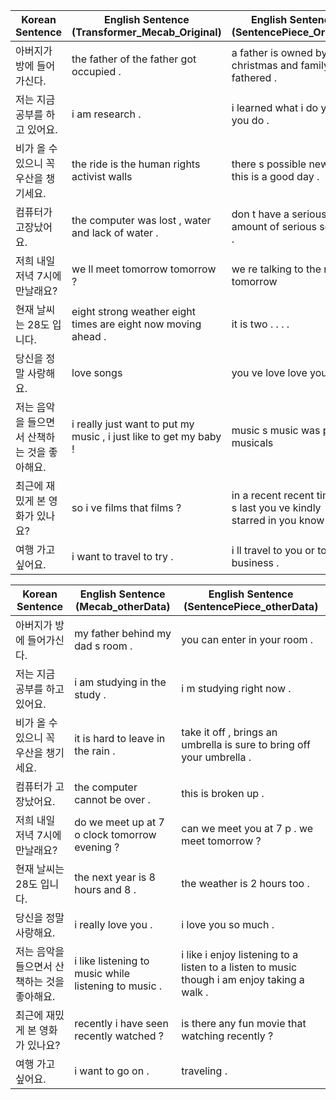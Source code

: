 | Korean Sentence          | English Sentence (Transformer_Mecab_Original)    | English Sentence (SentencePiece_Original)  |
|--------------------------|-----------------------------------------------|------------------------------------------|
| 아버지가 방에 들어가신다. | the father of the father got occupied .      | a father is owned by christmas and family has fathered . |
| 저는 지금 공부를 하고 있어요. | i am research .                             | i learned what i do you do you do .      |
| 비가 올 수 있으니 꼭 우산을 챙기세요. | the ride is the human rights activist walls | there s possible news that this is a good day . |
| 컴퓨터가 고장났어요.     | the computer was lost , water and lack of water . | don t have a serious amount of serious serious . |
| 저희 내일 저녁 7시에 만날래요? | we ll meet tomorrow tomorrow ?             | we re talking to the most tomorrow      |
| 현재 날씨는 28도 입니다. | eight strong weather eight times are eight now moving ahead . | it is two . . . .                       |
| 당신을 정말 사랑해요.     | love songs                                  | you ve love love you .                  |
| 저는 음악을 들으면서 산책하는 것을 좋아해요. | i really just want to put my music , i just like to get my baby ! | music s music was paid musicals |
| 최근에 재밌게 본 영화가 있나요? | so i ve films that films ?                  | in a recent recent times it s last you ve kindly starred in you know . |
| 여행 가고 싶어요.       | i want to travel to try .                   | i ll travel to you or to the business . |



| Korean Sentence          | English Sentence (Mecab_otherData)            | English Sentence (SentencePiece_otherData) |
|--------------------------|-----------------------------------------------|------------------------------------------|
| 아버지가 방에 들어가신다. | my father behind my dad s room .            | you can enter in your room .            |
| 저는 지금 공부를 하고 있어요. | i am studying in the study .               | i m studying right now .               |
| 비가 올 수 있으니 꼭 우산을 챙기세요. | it is hard to leave in the rain .         | take it off , brings an umbrella is sure to bring off your umbrella . |
| 컴퓨터가 고장났어요.     | the computer cannot be over .             | this is broken up .                    |
| 저희 내일 저녁 7시에 만날래요? | do we meet up at 7 o clock tomorrow evening ? | can we meet you at 7 p . we meet tomorrow ? |
| 현재 날씨는 28도 입니다. | the next year is 8 hours and 8 .          | the weather is 2 hours too .           |
| 당신을 정말 사랑해요.     | i really love you .                      | i love you so much .                  |
| 저는 음악을 들으면서 산책하는 것을 좋아해요. | i like listening to music while listening to music . | i like i enjoy listening to a listen to a listen to music though i am enjoy taking a walk . |
| 최근에 재밌게 본 영화가 있나요? | recently i have seen recently watched ?   | is there any fun movie that watching recently ? |
| 여행 가고 싶어요.       | i want to go on .                        | traveling .                            |
